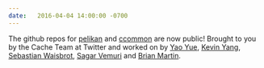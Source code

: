 ```yaml
---
date:   2016-04-04 14:00:00 -0700
---
```

The github repos for [pelikan](https://github.com/twitter/pelikan) and [ccommon](https://github.com/twitter/pelikan) are now public! Brought to you by the Cache Team at Twitter and worked on by [Yao Yue](https://github.com/thinkingfish), [Kevin Yang](https://github.com/kevyang), [Sebastian Waisbrot](https://github.com/seppo0010), [Sagar Vemuri](https://github.com/sagar0) and [Brian Martin](https://github.com/brayniac).
